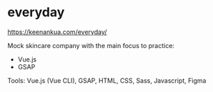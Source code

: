# everyday

https://keenankua.com/everyday/

Mock skincare company with the main focus to practice:
- Vue.js
- GSAP

Tools: Vue.js (Vue CLI), GSAP, HTML, CSS, Sass, Javascript, Figma
